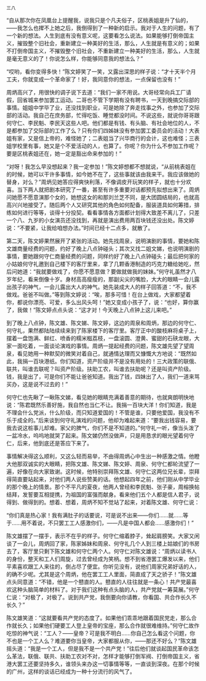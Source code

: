     三八 

   “自从那次你在凤凰台上提醒我，说我只是个凡夫俗子，区桃表姐是升了仙的，——我怎么也撵不上她之后，我倒得到了一种新的启示。我对于人生的问题，有了一个新的想法。人生到底有没有意义呢，这要看怎么说法。如果能够打倒帝国主义，摧毁整个旧社会，重新建立一种美好的生活，那么，人生就是有意义的；如果不打倒帝国主义，不摧毁整个旧社会，不重新建立一种美好的生活，那么，人生就是毫无意义的了！你说怎么样，你能够同意我的想法么？”

   “哎哟，看你变得多快！”陈文婷笑了一笑，又露出深思的样子说：“才十天半个月工夫，你就变成一个革命家了！好，我同意你的想法，一点保留也没有！”

   周炳高兴了，用很快的调子说下去道：“我们一家不用说。大哥经常向兵工厂请假，回省城来参加罢工运动。二哥也不管下学期有没有聘书，一天到晚搞交际部的事情。姐姐中学毕了业，还没找到职业，可是她除了奔走找事之外，也参加了交际部的活动。我自己在庶务部，忙得吃饭、睡觉都没时间。不说这些，就说你哥哥跟何守仁、李民魁、李民天这些人吧。他们都是有钱、有头脑、有社会地位的人，不是都参加了交际部的工作了么？只有你们四姊妹没有参加罢工委员会的活动！大表姐有家，又是信上帝的，难怪她了；二表姐当了兴华商行的会计，这也难怪；三表姐学校里有事，她又是个不爱活动的人，也算了。你呢？你为什么不参加工作呢？要是区桃表姐还在，她一定是豁出命来参加的！”

   “对呀！我怎么早没想起来？我一定参加！”陈文婷想都不想就说，“从前桃表姐在的时候，她可以干许多事情，如今她不在了，这些事就该由我来干。我应该做她的替身，对么？”周炳见她答应得爽快利落，不像调皮开玩笑的样子，就也十分欢喜。当下两人就把剧本研究了一番，甚至有许多重要对话都预先拟想出来了。周炳问她愿不愿意演那个女的，她想这女的和那刘兰芝不同，是大团圆结局的，也就高高兴兴地接受了。随后两个人又研究其他的角色如何配备，服装道具如何筹措，排练如何进行等等，谈得十分投契。看看事情各方面都计划得大致差不离儿了，只差一个八、九岁的小女演员还没找到，再就是演出费用两百块钱还没出处。陈文婷说：“不要紧，让我给咱想办法。”时间已经十二点多，就散了。

   第二天，陈文婷果然展开了紧张的活动。她先找周泉，说明演剧的事情，要她和陈文雄商量经费的问题，约好了晚上八点钟碰头；其次又找二姐文娣，也说明演剧的事情，要她跟何守仁商量经费的问题，同样约好了晚上八点钟碰头；最后把何家的小姑娘何守礼邀到自己楼下的客厅里来，拿了几颗香港制造的巧克力糖给她吃，然后问她道：“我就要做戏了，你愿不愿意做？要做就做我的妹妹。”何守礼虽然才八岁年纪，看来倒像十岁。身材高高瘦瘦的，那副尖尖的嘴脸，大大的眼睛一会儿露出孩子的神气，一会儿露出大人的神气。她先装成大人的样子回答道：“不，我不做戏。爸爸不叫做。”等到陈文婷说：“唉，那多可惜！在台上做戏，大家都望着你，都说你漂亮、可爱，多么出风头呵！”她又变成小孩子了，说：“也好，算你赢了，我做！”陈文婷点点头说：“这才对！今天晚上八点钟上这儿来吧。”

   到了晚上八点钟，陈文雄、陈文娣、陈文婷，这边的周泉和周炳，那边的何守仁、何守礼，果然都陆陆续续来到了陈家楼下的客厅里。客厅正中的酸枝麻将桌子上，摆着一盘饱满、鲜红、喷香的糯米糍荔枝，一盘滚圆、澄黄、蜜甜的石硖龙眼，大家一面吃着，一面谈论演戏的事情。周炳一提起经费的问题，陈文雄先望了望周泉，看见她用一种默契的微笑对着自己，就通情达理而又慷慨大方地说：“既然如此，我捐一百块港纸。你们知道，资产阶级并不是没有用处的！三大政策的联俄、联共，叫谁去联呢？叫资产阶级。扶助工农，叫谁去扶助呢？还是叫资产阶级。钱，我是出了，可是你们不能让爸爸知道。我出了钱，四妹出了人，我们一道来骂买办，这是说不过去的！”

   何守仁也先瞅了一瞅陈文娣，看见她的眼睛充满着善意的期待，也就爽朗明快地说：“陈君既然乐善好施，我自然也当仁不让。我捐一百块大洋！你们知道，我是不理会什么党派，什么阶级，而只知道爱国的！不管是谁，只要他爱国，我没有不乐于成全的。”后来谈到何守礼演戏的问题，他却为难起来道：“要我出钱容易，要我去说这桩事儿却难。家父的脾气，你们不是不知道的。”何守礼一听，像当头泼了一盆冷水，呜呜地就哭了起来。陈文娣仍然没做声，只是用恳求的眼光望着何守仁，后来，他到底还是答应下来了。

   事情解决得这么顺利，又这么轻而易举，不由得周炳心中生出一种感激之情。他瞪大他那双诚实的大眼睛，把陈文雄、陈文娣、陈文婷、周泉、何守仁都轮流望了一遍，好像在向大家致谢。这时候，他特别崇拜陈文雄、何守仁这两位兄长辈，崇拜得简直要站起来，对他们两人说些赞美的话。他想起四年之前，他们刚从中学毕业的那个晚上的情景。那个不平凡的夏夜，他两人曾经和李民魁、张子豪，周榕换帖结拜，发誓要互相提携，为祖国的富强而献身。看来他们五个人都是信人君子，说得到、做得到的。想着、想着，周炳不知不觉站了起来，对着陈文雄、何守仁说：

   “你们真是热心家！我有满肚子的话要说，可是说不出来——你们……就……等于……用不着说，不只罢工工人感激你们，——凡是中国人都会……感激你们！”

   陈文雄摆了一摆手，表示不在乎的样子。何守仁缩着脖子，耸起肩膀笑。大家又闲谈了一会儿，周炳回了家，陈家姊妹和周泉、何守礼几个人到三楼上姑娘们的书房去了，客厅里只剩下陈文雄和何守仁两个人。何守仁对陈文雄说：“周炳以读书人的身份，整天和工人们周旋，过去曾经成为笑柄。想不到省港罢工爆发以来，他们平素喜欢跟工人来往的，倒占尽了便宜。你听见没有，说他们周家兄弟好话的人，的确不少呢。尤其是这个周炳，他在罢工工人里面，简直成了天之骄子！”陈文雄点头同意道：“不错，他是一个戆直的人。戆直的人往往就是一条心！共产党最喜欢这种头脑简单的材料了。对于我们这种有点头脑的人，共产党就一筹莫展。”何守仁说：“对极了，对极了。说到共产党，我倒要向你请教，你看国、共合作长久不长久？”

   陈文雄笑道：“这就要看共产党的态度了。如果他们乖乖地跟着国民党走，那么合作就长久；如果他们硬要工人登上皇帝的宝座，那么合作就很难维持。”何守仁故作吃惊的神气说：“工人？——皇帝？可是我不明白……你自己怎么看这个问题，你不也是一个工人么？难道要你当皇帝，大家都服从你，——那还不好么？”陈文雄摇头道：“我是一个工人，但是我不是一个共产党！”往后他们就谈起国民革命该怎么革法，联俄、联共、扶助工农对不对，怎样才能够打倒军阀、打倒帝国主义，省港大罢工还要坚持多久，谁领头来办这一切事情等等，一直谈到深夜。在那个时候的广州，这样的谈话已经成为一种十分流行的风气了。


